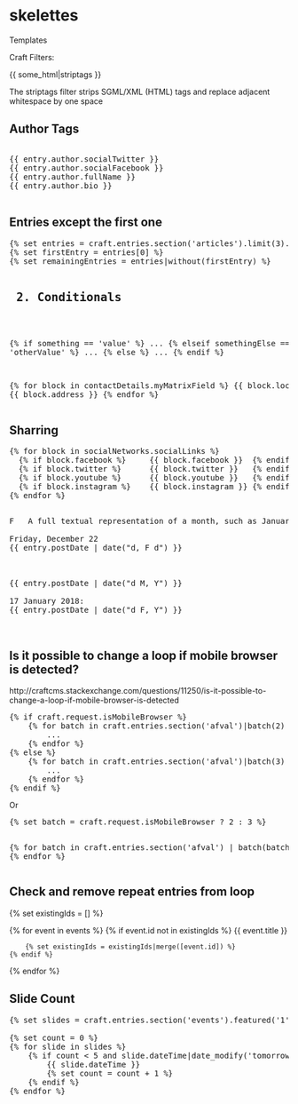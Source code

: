 # skelettes
Templates


Craft Filters:


{{ some_html|striptags }}

<p>The striptags filter strips SGML/XML (HTML) tags and replace adjacent whitespace by one space </p>


<h2>Author Tags</h2>

<pre>

{{ entry.author.socialTwitter }}
{{ entry.author.socialFacebook }}
{{ entry.author.fullName }}
{{ entry.author.bio }}

</pre>



<h2>Entries except the first one</h2>
<pre>
{% set entries = craft.entries.section('articles').limit(3).find %}
{% set firstEntry = entries[0] %}
{% set remainingEntries = entries|without(firstEntry) %}

<h2> 2. Conditionals </h2>

{% if something == 'value' %}
    ...
{% elseif somethingElse == 'otherValue' %}
    ...
{% else %}
    ...
{% endif %}


{% for block in contactDetails.myMatrixField %}
     {{ block.location }}
     {{ block.address }}
{% endfor %}
</pre>

<h2> Sharring </h2>
<pre>
{% for block in socialNetworks.socialLinks %}
  {% if block.facebook %}     {{ block.facebook }}  {% endif %}
  {% if block.twitter %}      {{ block.twitter }}   {% endif %}
  {% if block.youtube %}      {{ block.youtube }}   {% endif %}
  {% if block.instagram %}    {{ block.instagram }} {% endif %}
{% endfor %}
</pre>



<pre>              
F	A full textual representation of a month, such as January or March

Friday, December 22
{{ entry.postDate | date("d, F d") }}



{{ entry.postDate | date("d M, Y") }}

17 January 2018:
{{ entry.postDate | date("d F, Y") }}


</pre>


<h2>Is it possible to change a loop if mobile browser is detected?</h2>
<p>http://craftcms.stackexchange.com/questions/11250/is-it-possible-to-change-a-loop-if-mobile-browser-is-detected
</p>
<pre>
{% if craft.request.isMobileBrowser %}
    {% for batch in craft.entries.section('afval')|batch(2) %}
        ...
    {% endfor %}
{% else %}
    {% for batch in craft.entries.section('afval')|batch(3) %}
        ...
    {% endfor %}
{% endif %}
</pre>
Or 
<pre>
{% set batch = craft.request.isMobileBrowser ? 2 : 3 %}

{% for batch in craft.entries.section('afval') | batch(batch) %}
    ...
{% endfor %}
</pre>

<h2>Check and remove repeat entries from loop</h2>

{% set existingIds = [] %}

{% for event in events %}
    {% if event.id not in existingIds %}
        {{ event.title }}

        {% set existingIds = existingIds|merge([event.id]) %}
    {% endif %}
{% endfor %}

<h2>Slide Count</h2>

<pre>
{% set slides = craft.entries.section('events').featured('1').limit(null) %}

{% set count = 0 %}
{% for slide in slides %}
    {% if count < 5 and slide.dateTime|date_modify('tomorrow 5am')|date('U') < now|date('U') %}
        {{ slide.dateTime }}
        {% set count = count + 1 %}
    {% endif %}
{% endfor %}
</pre>




